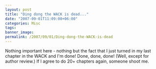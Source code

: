 ```yaml
---
layout: post
title: "Ding dong the WACK is dead..."
date: "2007-09-01T11:09:00+06:00"
categories: Misc 
tags: 
banner_image: 
permalink: /2007/09/01/Ding-dong-the-WACK-is-dead
---
```


Nothing important here - nothing but the fact that I just turned in my last chapter in the WACK and I'm done! Done, done, done! (Well, except for author review.) If I agree to do 20+ chapters again, someone shoot me.